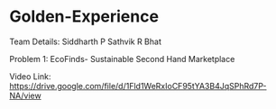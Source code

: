 # Golden-Experience

Team Details:
Siddharth P
Sathvik R Bhat

Problem 1:
EcoFinds- Sustainable Second Hand Marketplace

Video Link:
https://drive.google.com/file/d/1Fld1WeRxIoCF95tYA3B4JqSPhRd7P-NA/view
